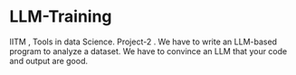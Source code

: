 # LLM-Training
IITM , Tools in data Science. Project-2 . We have to write an LLM-based program to analyze a dataset. We have to convince an LLM that your code and output are good.
